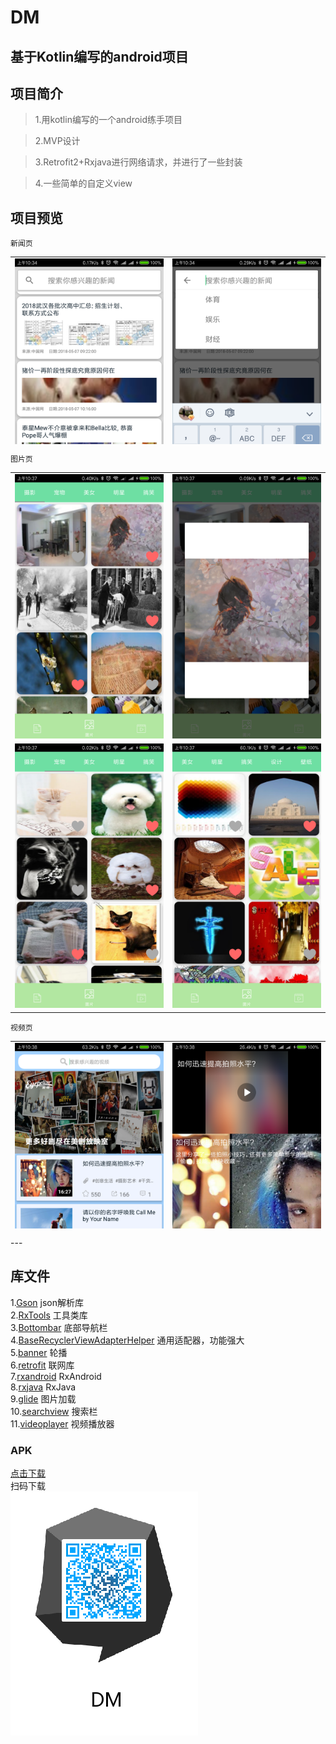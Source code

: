 # DM

基于Kotlin编写的android项目
----
## 项目简介
>1.用kotlin编写的一个android练手项目

>2.MVP设计

>3.Retrofit2+Rxjava进行网络请求，并进行了一些封装

>4.一些简单的自定义view

## 项目预览
```
新闻页
```
<table style="height: 300px">
  <tr>
    <td><img src="dmimg/dm01.png"></td>
    <td><img src="dmimg/dm02.png"></td>
  </tr>
  <tr>
    <td><img src="dmimg/dm03.png"></td>
    <td> <img src="dmimg/dm04.png"></td>
  </tr>
</table>

```
图片页
```
<table>
  <tr>
    <td><img src="dmimg/dm05.png"></td>
    <td><img src="dmimg/dm06.png"></td>
  </tr>
  <tr>
    <td><img src="dmimg/dm07.png"></td>
    <td> <img src="dmimg/dm08.png"></td>
  </tr>
</table>

```
视频页
```
<table style="height: 300px">
  <tr>
    <td><img src="dmimg/dm09.png"></td>
    <td><img src="dmimg/dm10.png"></td>
  </tr>
  <tr>
    <td><img src="dmimg/dm11.png"></td>
    <td> <img src="dmimg/dm12.png"></td>
  </tr>
</table>
---

## 库文件
1.[Gson](https://github.com/google/gson) json解析库
<br/>
2.[RxTools](https://github.com/vondear/RxTools) 工具类库
<br/>
3.[Bottombar](https://github.com/roughike/BottomBar) 底部导航栏
<br/>
4.[BaseRecyclerViewAdapterHelper](https://github.com/CymChad/BaseRecyclerViewAdapterHelper) 通用适配器，功能强大
<br/>
5.[banner](https://github.com/youth5201314/banner) 轮播
<br/>
6.[retrofit](https://github.com/square/retrofit) 联网库
<br/>
7.[rxandroid](https://github.com/ReactiveX/RxAndroid) RxAndroid
<br/>
8.[rxjava](https://github.com/ReactiveX/RxJava) RxJava
<br/>
9.[glide](https://github.com/bumptech/glide) 图片加载
<br/>
10.[searchview](https://github.com/arimorty/floatingsearchview) 搜索栏
<br/>
11.[videoplayer](https://github.com/lipangit/JiaoZiVideoPlayer) 视频播放器
<br/>

### APK
[点击下载](https://github.com/androidmh/DM/raw/master/apk/dm.apk)
<br/>
扫码下载
<br/>
<img src="dmimg/qr_apk.png">
